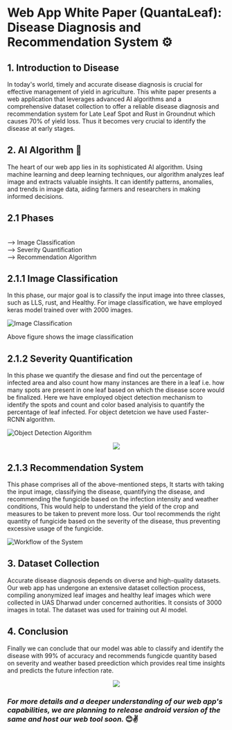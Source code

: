 # Web App White Paper (QuantaLeaf): Disease Diagnosis and Recommendation System ⚙

## 1. Introduction to Disease

In today's world, timely and accurate disease diagnosis is crucial for effective management of yield in agriculture. This white paper presents a web application that leverages advanced AI algorithms and a comprehensive dataset collection to offer a reliable disease diagnosis and recommendation system for Late Leaf Spot and Rust in Groundnut which causes 70% of yield loss. Thus it becomes very crucial to identify the disease at early stages.

## 2. AI Algorithm 🤖

The heart of our web app lies in its sophisticated AI algorithm. Using machine learning and deep learning techniques, our algorithm analyzes leaf image and extracts valuable insights. It can identify patterns, anomalies, and trends in image data, aiding farmers and researchers in making informed decisions.

## 2.1 Phases  
<br>
--> Image Classification
<br>
--> Severity Quantification
<br>
--> Recommendation Algorithm 
<br>

## 2.1.1 Image Classification 

In this phase, our major goal is to classify the input image into three classes, such as LLS, rust, and Healthy. For image classification, we have employed keras model trained over with 2000 images.

![Image Classification](https://github.com/VittalAB/Quanta-Leaf-/assets/59869004/a7a29148-0d4b-470d-9b1e-3e2d7a662921)

Above figure shows the image classification 

## 2.1.2 Severity Quantification 

In this phase we quantify the diesase and find out the percentage of infected area and also count how many instances are there in a leaf i.e. how many spots are present in one leaf based on which the disease score would be finalized. Here we have employed object detection mechanism to identify the spots and count and color based analyisis to quantify the percentage of leaf infected. For object detetcion we have used Faster-RCNN algorithm.

![Object Detection Algorithm](https://github.com/VittalAB/Quanta-Leaf-/assets/59869004/1cca4ecf-8224-4568-b553-deb5780cc021)

<p align="center">
  <img src="https://github.com/VittalAB/Quanta-Leaf-/assets/59869004/bf59bcb1-1af9-46a3-8eec-08e237cd8074" />
</p>

## 2.1.3 Recommendation System 

This phase comprises all of the above-mentioned steps, It starts with taking the input image, classifying the disease, quantifying the disease, and recommending the fungicide based on the infection intensity and weather conditions, This would help to understand the yield of the crop and measures to be taken to prevent more loss. Our tool recommends the right quantity of fungicide based on the severity of the disease, thus preventing excessive usage of the fungicide.

![Workflow of the System ](https://github.com/VittalAB/Quanta-Leaf-/assets/59869004/1aa96619-8375-4b62-a249-fbaf96d9c315)


## 3. Dataset Collection

Accurate disease diagnosis depends on diverse and high-quality datasets. Our web app has undergone an extensive dataset collection process, compiling anonymized leaf images and healthy leaf images which were collected in UAS Dharwad under concerned authorities. It consists of 3000 images in total. The dataset was used for training out AI model.

## 4. Conclusion

Finally we can conclude that our model was able to classify and identify the disease with 99% of accuracy and recommends fungicde quantity based on severity and weather based preediction which provides real time insights and predicts the future infection rate.


<p align="center">
  <img src="https://github.com/VittalAB/Quanta-Leaf-/assets/59869004/e7e34a65-6e39-452d-a7e8-55e393350847" />
</p>

### <i> For more details and a deeper understanding of our web app's capabilities, we are planning to release android version of the same and host our web tool soon. </i> 😊✌


